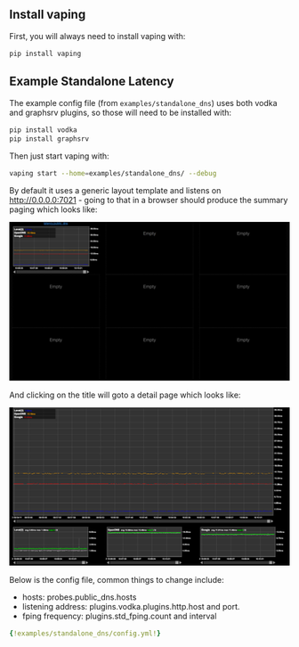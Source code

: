 
## Install vaping

First, you will always need to install vaping with:

```sh
pip install vaping
```

## Example Standalone Latency

The example config file (from `examples/standalone_dns`) uses both vodka and graphsrv plugins, so those will need to be installed with:

```sh
pip install vodka
pip install graphsrv
```


Then just start vaping with:

```sh
vaping start --home=examples/standalone_dns/ --debug
```

By default it uses a generic layout template and listens on http://0.0.0.0:7021 - going to that in a browser should produce the summary paging which looks like:

![Vaping](https://raw.githubusercontent.com/20c/vaping/master/docs/img/standalone_dns.png)

And clicking on the title will goto a detail page which looks like:

![Vaping](https://raw.githubusercontent.com/20c/vaping/master/docs/img/standalone_dns-detail.png)

Below is the config file, common things to change include:

- hosts: probes.public_dns.hosts
- listening address: plugins.vodka.plugins.http.host and port.
- fping frequency: plugins.std_fping.count and interval

```yml
{!examples/standalone_dns/config.yml!}
```
